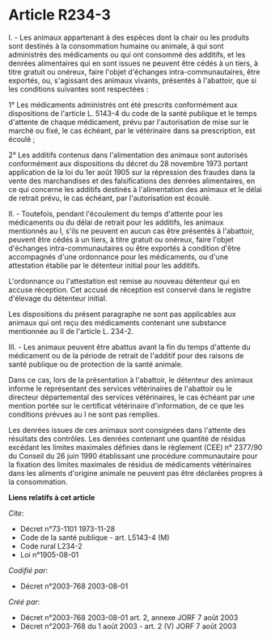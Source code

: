 # Article R234-3

I. - Les animaux appartenant à des espèces dont la chair ou les produits sont destinés à la consommation humaine ou animale,
à qui sont administrés des médicaments ou qui ont consommé des additifs, et les denrées alimentaires qui en sont issues ne
peuvent être cédés à un tiers, à titre gratuit ou onéreux, faire l'objet d'échanges intra-communautaires, être exportés, ou,
s'agissant des animaux vivants, présentés à l'abattoir, que si les conditions suivantes sont respectées :

1° Les médicaments administrés ont été prescrits conformément aux dispositions de l'article L. 5143-4 du code de la santé
publique et le temps d'attente de chaque médicament, prévu par l'autorisation de mise sur le marché ou fixé, le cas échéant,
par le vétérinaire dans sa prescription, est écoulé ;

2° Les additifs contenus dans l'alimentation des animaux sont autorisés conformément aux dispositions du décret du 28
novembre 1973 portant application de la loi du 1er août 1905 sur la répression des fraudes dans la vente des marchandises et
des falsifications des denrées alimentaires, en ce qui concerne les additifs destinés à l'alimentation des animaux et le
délai de retrait prévu, le cas échéant, par l'autorisation est écoulé.

II. - Toutefois, pendant l'écoulement du temps d'attente pour les médicaments ou du délai de retrait pour les additifs, les
animaux mentionnés au I, s'ils ne peuvent en aucun cas être présentés à l'abattoir, peuvent être cédés à un tiers, à titre
gratuit ou onéreux, faire l'objet d'échanges intra-communautaires ou être exportés à condition d'être accompagnés d'une
ordonnance pour les médicaments, ou d'une attestation établie par le détenteur initial pour les additifs.

L'ordonnance ou l'attestation est remise au nouveau détenteur qui en accuse réception. Cet accusé de réception est conservé
dans le registre d'élevage du détenteur initial.

Les dispositions du présent paragraphe ne sont pas applicables aux animaux qui ont reçu des médicaments contenant une
substance mentionnée au II de l'article L. 234-2.

III. - Les animaux peuvent être abattus avant la fin du temps d'attente du médicament ou de la période de retrait de
l'additif pour des raisons de santé publique ou de protection de la santé animale.

Dans ce cas, lors de la présentation à l'abattoir, le détenteur des animaux informe le représentant des services vétérinaires
de l'abattoir ou le directeur départemental des services vétérinaires, le cas échéant par une mention portée sur le
certificat vétérinaire d'information, de ce que les conditions prévues au I ne sont pas remplies.

Les denrées issues de ces animaux sont consignées dans l'attente des résultats des contrôles. Les denrées contenant une
quantité de résidus excédant les limites maximales définies dans le règlement (CEE) n° 2377/90 du Conseil du 26 juin 1990
établissant une procédure communautaire pour la fixation des limites maximales de résidus de médicaments vétérinaires dans
les aliments d'origine animale ne peuvent pas être déclarées propres à la consommation.

**Liens relatifs à cet article**

_Cite_:

  - Décret n°73-1101 1973-11-28
  - Code de la santé publique - art. L5143-4 (M)
  - Code rural L234-2
  - Loi n°1905-08-01

_Codifié par_:

  - Décret n°2003-768 2003-08-01

_Créé par_:

  - Décret n°2003-768 2003-08-01 art. 2, annexe JORF 7 août 2003
  - Décret n°2003-768 du 1 août 2003 - art. 2 (V) JORF 7 août 2003
